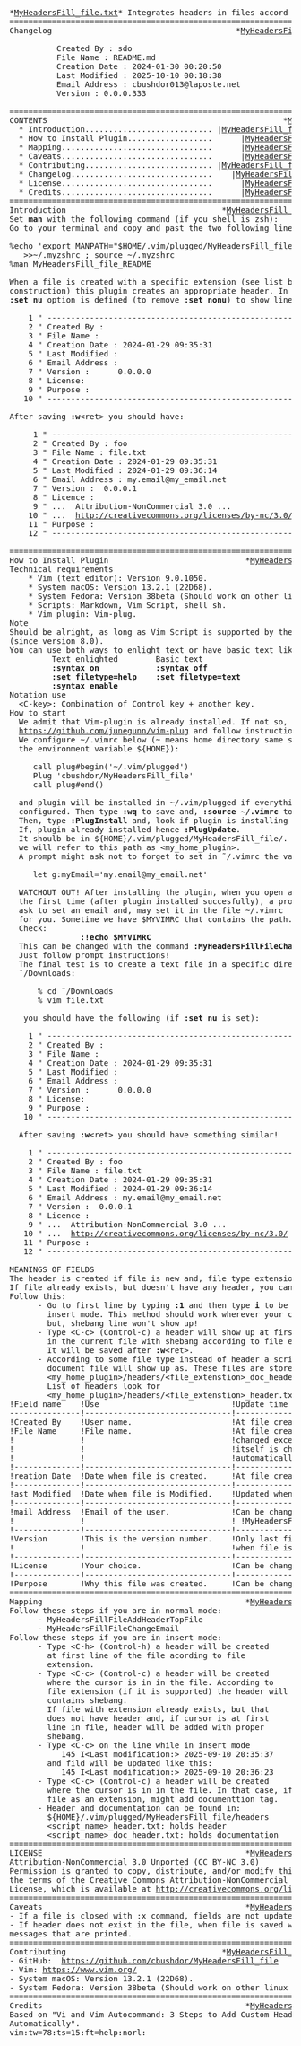 <!DOCTYPE html>
<html>
<head>
<meta charset="UTF-8">
<meta name="Generator" content="Vim/9.1">
<meta name="plugin-version" content="vim9.0_v2">
<meta name="syntax" content="none">
<meta name="settings" content="use_css,no_foldcolumn,expand_tabs,pre_wrap,prevent_copy=,use_input_for_pc=none">
<meta name="colorscheme" content="none">
<!--
<style>
pre { white-space: pre-wrap; font-family: monospace; color: #ffffff; background-color: #000000; }
body { font-family: monospace; color: #ffffff; background-color: #000000; }
* { font-size: 1em; }
a { color: inherit; }
a:link { color: white; background-color: transparent; text-decoration: none;}
a:visited { color: white; background-color: transparent; text-decoration: none; }
a:hover { color: white; background-color: transparent; text-decoration: none; } 
a:active { color: white; background-color: transparent; text-decoration: underline; }
</style>-->
</head>
<body>
<pre id='vimCodeElement'>
*<a id="MyHeadersFill_file.txt" href="">MyHeadersFill_file.txt</a>* Integrates headers in files accord to extensions
==============================================================================
Changelog                                       *<a id="MyHeadersFill_file_Changelog" href="">MyHeadersFill_file_Changelog</a>*
<!--&gt;a:link { color: white; background-color: transparent; text-decoration: none;}
a:visited { color: white; background-color: transparent; text-decoration: none; }
a:hover { color: white; background-color: transparent; text-decoration: none; } 
a:active { color: white; background-color: transparent; text-decoration: underline; }
-->
          Created By : sdo
          File Name : README.md
          Creation Date : 2024-01-30 00:20:50
          Last Modified : 2025-10-10 00:18:38
          Email Address : cbushdor013@laposte.net
          Version : 0.0.0.333
<!--&lt;a:link { color: white; background-color: transparent; text-decoration: none;}
a:visited { color: white; background-color: transparent; text-decoration: none; }
a:hover { color: white; background-color: transparent; text-decoration: none; } 
a:active { color: white; background-color: transparent; text-decoration: underline; }
-->
==============================================================================
CONTENTS                                                  *<a id="MyHeadersFill_file" href="">MyHeadersFill_file</a>*
  * Introduction........................... |<a href="#MyHeadersFill_file_Introduction">MyHeadersFill_file_Introduction</a>|
  * How to Install Plugin..................      |<a href="#MyHeadersFill_file_Install">MyHeadersFill_file_Install</a>|
  * Mapping................................      |<a href="#MyHeadersFill_file_Mapping">MyHeadersFill_file_Mapping</a>|
  * Caveats................................      |<a href="#MyHeadersFill_file_Caveats">MyHeadersFill_file_Caveats</a>|
  * Contributing........................... |<a href="#MyHeadersFill_file_Contributing">MyHeadersFill_file_Contributing</a>|
  * Changelog..............................    |<a href="#MyHeadersFill_file_Changelog">MyHeadersFill_file_Changelog</a>|
  * License................................      |<a href="#MyHeadersFill_file_License">MyHeadersFill_file_License</a>|
  * Credits................................      |<a href="#MyHeadersFill_file_Credits">MyHeadersFill_file_Credits</a>|
==============================================================================
Introduction                                 *<a id="MyHeadersFill_file_Introduction" href="">MyHeadersFill_file_Introduction</a>*
Set <strong>man</strong> with the following command (if you shell is zsh):
Go to your terminal and copy and past the two following lines (% is prompt):
<!--&gt;vima:link { color: white; background-color: transparent; text-decoration: none;}
a:visited { color: white; background-color: transparent; text-decoration: none; }
a:hover { color: white; background-color: transparent; text-decoration: none; } 
a:active { color: white; background-color: transparent; text-decoration: underline; }
-->
%echo 'export MANPATH="$HOME/.vim/plugged/MyHeadersFill_file/man:$MANPATH";'\
   &gt;&gt;~/.myzshrc ; source ~/.myzshrc
%man MyHeadersFill_file_README
<!--&lt;a:link { color: white; background-color: transparent; text-decoration: none;}
a:visited { color: white; background-color: transparent; text-decoration: none; }
a:hover { color: white; background-color: transparent; text-decoration: none; } 
a:active { color: white; background-color: transparent; text-decoration: underline; }
-->
When a file is created with a specific extension (see list below under
construction) this plugin creates an appropriate header. In ˜/.vimrc the
<strong>:set nu</strong> option is defined (to remove <strong>:set nonu</strong>) to show line number.
<!--&gt;vima:link { color: white; background-color: transparent; text-decoration: none;}
a:visited { color: white; background-color: transparent; text-decoration: none; }
a:hover { color: white; background-color: transparent; text-decoration: none; } 
a:active { color: white; background-color: transparent; text-decoration: underline; }
-->
    1 " ------------------------------------------------------
    2 " Created By :
    3 " File Name :
    4 " Creation Date : 2024-01-29 09:35:31
    5 " Last Modified :
    6 " Email Address :
    7 " Version :      0.0.0.0
    8 " License:
    9 " Purpose :
   10 " ------------------------------------------------------
<!--&lt;a:link { color: white; background-color: transparent; text-decoration: none;}
a:visited { color: white; background-color: transparent; text-decoration: none; }
a:hover { color: white; background-color: transparent; text-decoration: none; } 
a:active { color: white; background-color: transparent; text-decoration: underline; }
-->
After saving <strong>:w</strong>&lt;ret&gt; you should have:
<!--&gt;vima:link { color: white; background-color: transparent; text-decoration: none;}
a:visited { color: white; background-color: transparent; text-decoration: none; }
a:hover { color: white; background-color: transparent; text-decoration: none; } 
a:active { color: white; background-color: transparent; text-decoration: underline; }
-->
     1 " ------------------------------------------------------
     2 " Created By : foo
     3 " File Name : file.txt
     4 " Creation Date : 2024-01-29 09:35:31
     5 " Last Modified : 2024-01-29 09:36:14
     6 " Email Address : my.email@my_email.net
     7 " Version :  0.0.0.1
     8 " Licence :
     9 " ...  Attribution-NonCommercial 3.0 ...
    10 " ...  <a href="http://creativecommons.org/licenses/by-nc/3.0/">http://creativecommons.org/licenses/by-nc/3.0/</a> ...
    11 " Purpose :
    12 " ------------------------------------------------------
<!--&lt;a:link { color: white; background-color: transparent; text-decoration: none;}
a:visited { color: white; background-color: transparent; text-decoration: none; }
a:hover { color: white; background-color: transparent; text-decoration: none; } 
a:active { color: white; background-color: transparent; text-decoration: underline; }
-->
==============================================================================
How to Install Plugin                             *<a id="MyHeadersFill_file_Install" href="">MyHeadersFill_file_Install</a>*
Technical requirements
    * Vim (text editor): Version 9.0.1050.
    * System macOS: Version 13.2.1 (22D68).
    * System Fedora: Version 38beta (Should work on other linux distros too).
    * Scripts: Markdown, Vim Script, shell sh.
    * Vim plugin: Vim-plug.
Note
Should be alright, as long as Vim Script is supported by the editor
(since version 8.0).
You can use both ways to enlight text or have basic text like this:
         Text enlighted        Basic text
         <strong>:syntax on</strong>            <strong>:syntax off</strong>
         <strong>:set filetype=help</strong>    <strong>:set filetype=text</strong>
         <strong>:syntax enable</strong>
Notation use
  &lt;C-key&gt;: Combination of Control key + another key.
How to start
  We admit that Vim-plugin is already installed. If not so, go to
  <a href="https://github.com/junegunn/vim-plug">https://github.com/junegunn/vim-plug</a> and follow instructions.
  We configure ~/.vimrc below (~ means home directory same story for
  the environment variable ${HOME}):
<!--&gt;vima:link { color: white; background-color: transparent; text-decoration: none;}
a:visited { color: white; background-color: transparent; text-decoration: none; }
a:hover { color: white; background-color: transparent; text-decoration: none; } 
a:active { color: white; background-color: transparent; text-decoration: underline; }
-->
     call plug#begin('~/.vim/plugged')
     Plug 'cbushdor/MyHeadersFill_file'
     call plug#end()
<!--&lt;a:link { color: white; background-color: transparent; text-decoration: none;}
a:visited { color: white; background-color: transparent; text-decoration: none; }
a:hover { color: white; background-color: transparent; text-decoration: none; } 
a:active { color: white; background-color: transparent; text-decoration: underline; }
-->
  and plugin will be installed in ~/.vim/plugged if everything is well
  configured. Then type <strong>:wq</strong> to save and, <strong>:source ~/.vimrc</strong> to relaunch.
  Then, type <strong>:PlugInstall</strong> and, look if plugin is installing itself.
  If, plugin already installed hence <strong>:PlugUpdate</strong>.
  It shoulb be in ${HOME}/.vim/plugged/MyHeadersFill_file/. Later on,
  we will refer to this path as &lt;my_home_plugin&gt;.
  A prompt might ask not to forget to set in ˜/.vimrc the variable email:
<!--&gt;vima:link { color: white; background-color: transparent; text-decoration: none;}
a:visited { color: white; background-color: transparent; text-decoration: none; }
a:hover { color: white; background-color: transparent; text-decoration: none; } 
a:active { color: white; background-color: transparent; text-decoration: underline; }
-->
     let g:myEmail='my.email@my_email.net'
<!--&lt;a:link { color: white; background-color: transparent; text-decoration: none;}
a:visited { color: white; background-color: transparent; text-decoration: none; }
a:hover { color: white; background-color: transparent; text-decoration: none; } 
a:active { color: white; background-color: transparent; text-decoration: underline; }
-->
  WATCHOUT OUT! After installing the plugin, when you open a file for
  the first time (after plugin installed succesfully), a prompt may
  ask to set an email and, may set it in the file ~/.vimrc
  for you. Sometime we have $MYVIMRC that contains the path.
  Check:
               <strong>:!echo $MYVIMRC</strong>
  This can be changed with the command <strong>:MyHeadersFillFileChangeEmail</strong>.
  Just follow prompt instructions!
  The final test is to create a text file in a specific directory s.a
  ˜/Downloads:
<!--&gt;a:link { color: white; background-color: transparent; text-decoration: none;}
a:visited { color: white; background-color: transparent; text-decoration: none; }
a:hover { color: white; background-color: transparent; text-decoration: none; } 
a:active { color: white; background-color: transparent; text-decoration: underline; }
-->
      % cd ˜/Downloads
      % vim file.txt
<!--&lt;a:link { color: white; background-color: transparent; text-decoration: none;}
a:visited { color: white; background-color: transparent; text-decoration: none; }
a:hover { color: white; background-color: transparent; text-decoration: none; } 
a:active { color: white; background-color: transparent; text-decoration: underline; }
-->
   you should have the following (if <strong>:set nu</strong> is set):
<!--&gt;vima:link { color: white; background-color: transparent; text-decoration: none;}
a:visited { color: white; background-color: transparent; text-decoration: none; }
a:hover { color: white; background-color: transparent; text-decoration: none; } 
a:active { color: white; background-color: transparent; text-decoration: underline; }
-->
    1 " ------------------------------------------------------
    2 " Created By :
    3 " File Name :
    4 " Creation Date : 2024-01-29 09:35:31
    5 " Last Modified :
    6 " Email Address :
    7 " Version :      0.0.0.0
    8 " License:
    9 " Purpose :
   10 " ------------------------------------------------------
<!--&lt;a:link { color: white; background-color: transparent; text-decoration: none;}
a:visited { color: white; background-color: transparent; text-decoration: none; }
a:hover { color: white; background-color: transparent; text-decoration: none; } 
a:active { color: white; background-color: transparent; text-decoration: underline; }
-->
  After saving <strong>:w</strong>&lt;ret&gt; you should have something similar!
<!--&gt;vima:link { color: white; background-color: transparent; text-decoration: none;}
a:visited { color: white; background-color: transparent; text-decoration: none; }
a:hover { color: white; background-color: transparent; text-decoration: none; } 
a:active { color: white; background-color: transparent; text-decoration: underline; }
-->
    1 " ------------------------------------------------------
    2 " Created By : foo
    3 " File Name : file.txt
    4 " Creation Date : 2024-01-29 09:35:31
    5 " Last Modified : 2024-01-29 09:36:14
    6 " Email Address : my.email@my_email.net
    7 " Version :  0.0.0.1
    8 " Licence :
    9 " ...  Attribution-NonCommercial 3.0 ...
   10 " ...  <a href="http://creativecommons.org/licenses/by-nc/3.0/">http://creativecommons.org/licenses/by-nc/3.0/</a> ...
   11 " Purpose :
   12 " ------------------------------------------------------
<!--&lt;a:link { color: white; background-color: transparent; text-decoration: none;}
a:visited { color: white; background-color: transparent; text-decoration: none; }
a:hover { color: white; background-color: transparent; text-decoration: none; } 
a:active { color: white; background-color: transparent; text-decoration: underline; }
-->
MEANINGS OF FIELDS
The header is created if file is new and, file type extension supported.
If file already exists, but doesn't have any header, you can create one.
Follow this:
      - Go to first line by typing <strong>:1</strong> and then type <strong>i</strong> to be in
        insert mode. This method should work wherever your cursor is
        but, shebang line won't show up!
      - Type &lt;C-c&gt; (Control-c) a header will show up at first line
        in the current file with shebang according to file extension.
        It will be saved after <strong>:w</strong>&lt;ret&gt;.
      - According to some file type instead of header a script to
        document file will show up as. These files are stored in
        &lt;my_home_plugin&gt;/headers/&lt;file_extenstion&gt;_doc_header.txt.
        List of headers look for
        &lt;my_home_plugin&gt;/headers/&lt;file_extenstion&gt;_header.txt.
!Field name    !Use                            !Update time
---------------!-------------------------------!------------------------------
!Created By    !User name.                     !At file creation.
!File Name     !File name.                     !At file creation. Cannot be
!              !                               !changed except, if file name
!              !                               !itself is changed. Updated
!              !                               !automatically.
!--------------!-------------------------------!------------------------------
!reation Date  !Date when file is created.     !At file creation.
!--------------!-------------------------------!------------------------------
!ast Modified  !Date when file is Modified.    !Updated when file is saved.
!--------------!-------------------------------!------------------------------
!mail Address  !Email of the user.             !Can be changed within read
!              !                               ! !MyHeadersFill_file_Install!.
!--------------!-------------------------------!------------------------------
!Version       !This is the version number.    !Only last field incremented
!              !                               !when file is saved.
!--------------!-------------------------------!------------------------------
!License       !Your choice.                   !Can be changed anytime!
!--------------!-------------------------------!------------------------------
!Purpose       !Why this file was created.     !Can be changed anytime!
==============================================================================
Mapping                                           *<a id="MyHeadersFill_file_Mapping" href="">MyHeadersFill_file_Mapping</a>*
Follow these steps if you are in normal mode:
      - MyHeadersFillFileAddHeaderTopFile
      - MyHeadersFillFileChangeEmail
Follow these steps if you are in insert mode:
      - Type &lt;C-h&gt; (Control-h) a header will be created
        at first line of the file acording to file
        extension.
      - Type &lt;C-c&gt; (Control-c) a header will be created
        where the cursor is in in the file. According to
        file extension (if it is supported) the header will
        contains shebang.
        If file with extension already exists, but that
        does not have header and, if cursor is at first
        line in file, header will be added with proper
        shebang.
      - Type &lt;C-c&gt; on the line while in insert mode
           145 I&lt;Last modification:&gt; 2025-09-10 20:35:37
        and fild will be updated like this:
           145 I&lt;Last modification:&gt; 2025-09-10 20:36:23
      - Type &lt;C-c&gt; (Control-c) a header will be created
        where the cursor is in in the file. In that case, if
        file as an extension, might add documenttion tag.
      - Header and documentation can be found in:
        ${HOME}/.vim/plugged/MyHeadersFill_file/headers
        &lt;script_name&gt;_header.txt: holds header
        &lt;script_name&gt;_doc_header.txt: holds documentation
==============================================================================
LICENSE                                           *<a id="MyHeadersFill_file_License" href="">MyHeadersFill_file_License</a>*
Attribution-NonCommercial 3.0 Unported (CC BY-NC 3.0)
Permission is granted to copy, distribute, and/or modify this document under
the terms of the Creative Commons Attribution-NonCommercial 3.0 Unported
License, which is available at <a href="http://creativecommons.org/licenses/by-nc/3.0/">http://creativecommons.org/licenses/by-nc/3.0/</a>.
==============================================================================
Caveats                                           *<a id="MyHeadersFill_file_Caveats" href="">MyHeadersFill_file_Caveats</a>*
- If a file is closed with :x command, fields are not updated properly.
- If header does not exist in the file, when file is saved we have error
messages that are printed.
==============================================================================
Contributing                                 *<a id="MyHeadersFill_file_Contributing" href="">MyHeadersFill_file_Contributing</a>*
- GitHub:  <a href="https://github.com/cbushdor/MyHeadersFill_file">https://github.com/cbushdor/MyHeadersFill_file</a>
- Vim&#0058; <a href="https://www.vim.org/">https://www.vim.org/</a>
- System macOS: Version 13.2.1 (22D68).
- System Fedora: Version 38beta (Should work on other linux distros too).
==============================================================================
Credits                                           *<a id="MyHeadersFill_file_Credits" href="">MyHeadersFill_file_Credits</a>*
Based on "Vi and Vim Autocommand: 3 Steps to Add Custom Header To Your File
Automatically".
vim&#0058;tw=78:ts=15:ft=help:norl:
</pre>
</body>
</html>
<!-- vim: set foldmethod=manual : a:link { color: white; background-color: transparent; text-decoration: none;}
a:visited { color: white; background-color: transparent; text-decoration: none; }
a:hover { color: white; background-color: transparent; text-decoration: none; } 
a:active { color: white; background-color: transparent; text-decoration: underline; }
-->
